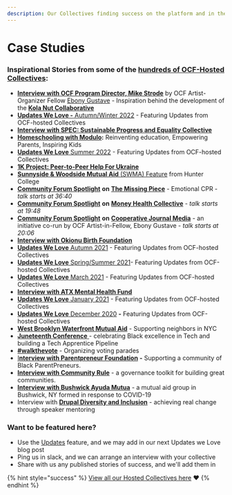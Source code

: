```yaml
---
description: Our Collectives finding success on the platform and in their communities
---
```


# Case Studies

### Inspirational Stories from some of the [hundreds of OCF-Hosted Collectives](https://opencollective.com/foundation#category-CONTRIBUTIONS):

* [**Interview with OCF Program Director, Mike Strode**](https://blog.opencollective.com/kola-nut/) by OCF Artist-Organizer Fellow [Ebony Gustave](https://www.instagram.com/cooperativejournal/?hl=en\&ref=blog.opencollective.com) - Inspiration behind the development of the [**Kola Nut Collaborative**](https://opencollective.com/kolanutcollab)
* [**Updates We Love -** Autumn/Winter 2022](https://blog.opencollective.com/ocf-updates-we-love-fall-2022/) - Featuring Updates from OCF-hosted Collectives
* [**Interview with SPEC: Sustainable Progress and Equality Collective**](https://blog.opencollective.com/spec/)
* [**Homeschooling with Modulo**](https://blog.opencollective.com/homeschooling-with-modulo/)**:** Reinventing education, Empowering Parents, Inspiring Kids
* [**Updates We Love** Summer 2022](https://blog.opencollective.com/ocf-updates-we-love-summer-2022/) - Featuring Updates from OCF-hosted Collectives
* [**1K Project: Peer-to-Peer Help For Ukraine**](https://blog.opencollective.com/1kproject/)
* [**Sunnyside & Woodside Mutual Aid** (SWMA) Feature](https://www.nycfoodpolicy.org/mutual-aid-and-solidarity-in-sunnyside-and-woodside/) from Hunter College
* [**Community Forum Spotlight**](https://drive.google.com/file/d/1YK-CQjhf1Gy6H4c6vZ4RvjJoe1x\_SshN/view) **on** [**The Missing Piece**](https://opencollective.com/missingpiece) - Emotional CPR - _talk starts at 36:40_&#x20;
* [**Community Forum Spotlight**](https://drive.google.com/file/d/1gw7HzW8cu\_D2ppeXa86gq4iqCTwL9Uq\_/view) **on** [**Money Health Collective**](https://opencollective.com/money-health-collective) - _talk starts at 19:48_
* [**Community Forum Spotlight**](https://drive.google.com/file/d/155TgDe6qV268MNmz8Gq7BmZkByuICbI0/view) **on** [**Cooperative Journal Media**](https://opencollective.com/cooperativejournal) - an initiative co-run by OCF Artist-in-Fellow, Ebony Gustave - _talk starts at 20:06_
* [**Interview with Okionu Birth Foundation**](https://blog.opencollective.com/when-open-collective-met-okionu/)
* [**Updates We Love** Autumn 2021](https://blog.opencollective.com/ocf-updates-we-love-autumn-2021/) - Featuring Updates from OCF-hosted Collectives
* [**Updates We Love** Spring/Summer 2021](https://blog.opencollective.com/springsummer2021updateswelove/)- Featuring Updates from OCF-hosted Collectives
* [**Updates We Love** March 2021](https://blog.opencollective.com/ocf-updates-we-love-march-2021/) - Featuring Updates from OCF-hosted Collectives
* [**Interview with ATX Mental Health Fund**](https://blog.opencollective.com/atx-mental-health-fund/)
* [**Updates We Love** January 2021](https://blog.opencollective.com/ocf-updates-january-2021/) - Featuring Updates from OCF-hosted Collectives
* [**Updates We Love** December 2020](https://blog.opencollective.com/updates-we-love-dec-2020/) **-** Featuring Updates from OCF-hosted Collectives
* [**West Brooklyn Waterfront Mutual Aid**](https://blog.opencollective.com/an-update-from-west-brooklyn-waterfront-mutual-aid/) - Supporting neighbors in NYC
* [**Juneteenth Conference** ](https://blog.opencollective.com/celebrating-black-excellence-in-tech/)- celebrating Black excellence in Tech and building a Tech Apprentice Pipeline
* [**#walkthevote**](https://blog.opencollective.com/walkthevote/) - Organizing voting parades
* [I**nterview with Parentpreneur Foundation**](https://blog.opencollective.com/parentpreneur-foundation/) **-** Supporting a community of Black ParentPreneurs.
* [**Interview with Community Rule**](https://blog.opencollective.com/community-rule/) - a governance toolkit for building great communities.
* [**Interview with Bushwick Ayuda Mutua**](https://blog.opencollective.com/solidarity-not-charity-in-bushwick-ny/) - a mutual aid group in Bushwick, NY formed in response to COVID-19
* Interview with [**Drupal Diversity and Inclusion**](https://blog.opencollective.com/drupal-diversity/) - achieving real change through speaker mentoring

### Want to be featured here?

* Use the [Updates](https://docs.opencollective.com/help/collectives/communication#updates) feature, and we may add in our next Updates we Love blog post
* Ping us in slack, and we can arrange an interview with your collective
* Share with us any published stories of success, and we'll add them in&#x20;

{% hint style="success" %}
[View all our Hosted Collectives here](https://opencollective.com/foundation#category-CONTRIBUTE) :heart:
{% endhint %}
